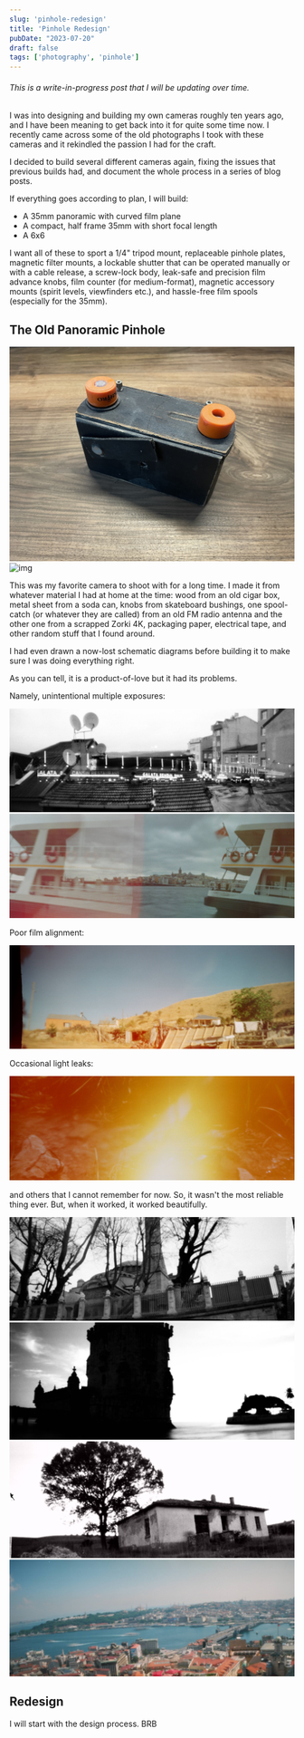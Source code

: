 ```yaml
---
slug: 'pinhole-redesign'
title: 'Pinhole Redesign'
pubDate: "2023-07-20"
draft: false
tags: ['photography', 'pinhole']
---
```


###### This is a write-in-progress post that I will be updating over time.

I was into designing and building my own cameras roughly ten years ago, and I have been meaning to get back into it for quite some time now. I recently came across some of the old photographs I took with these cameras and it rekindled the passion I had for the craft.

I decided to build several different cameras again, fixing the issues that previous builds had, and document the whole process in a series of blog posts.

If everything goes according to plan, I will build:
- A 35mm panoramic with curved film plane
- A compact, half frame 35mm with short focal length
- A 6x6

I want all of these to sport a 1/4" tripod mount, replaceable pinhole plates, magnetic filter mounts, a lockable shutter that can be operated manually or with a cable release, a screw-lock body, leak-safe and precision film advance knobs, film counter (for medium-format), magnetic accessory mounts (spirit levels, viewfinders etc.), and hassle-free film spools (especially for the 35mm).

## The Old Panoramic Pinhole

![img](../../../assets/content/photography/pinhole/pinhole-old.jpeg)
![img](../../../assets/content/photography/pinhole/pinhole-old-2.jpeg)

This was my favorite camera to shoot with for a long time. I made it from whatever material I had at home at the time: wood from an old cigar box, metal sheet from a soda can, knobs from skateboard bushings, one spool-catch (or whatever they are called) from an old FM radio antenna and the other one from a scrapped Zorki 4K, packaging paper, electrical tape, and other random stuff that I found around.

I had even drawn a now-lost schematic diagrams before building it to make sure I was doing everything right.

As you can tell, it is a product-of-love but it had its problems.

Namely, unintentional multiple exposures:

![img](../../../assets/content/photography/pinhole/problem-1.jpeg)
![img](../../../assets/content/photography/pinhole/problem-2.jpeg)

Poor film alignment:

![img](../../../assets/content/photography/pinhole/problem-3.jpeg)

Occasional light leaks:

![img](../../../assets/content/photography/pinhole/problem-4.jpeg)

and others that I cannot remember for now. So, it wasn't the most reliable thing ever. But, when it worked, it worked beautifully.

![img](../../../assets/content/photography/pinhole/panoramic-1.jpeg)
![img](../../../assets/content/photography/pinhole/panoramic-2.jpeg)
![img](../../../assets/content/photography/pinhole/panoramic-3.jpeg)
![img](../../../assets/content/photography/pinhole/panoramic-4.jpeg)


## Redesign

I will start with the design process. BRB